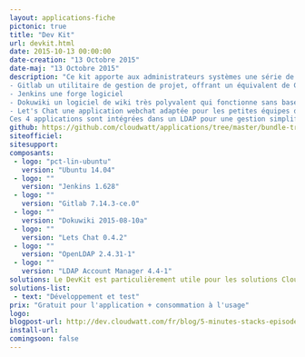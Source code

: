 ```yaml
---
layout: applications-fiche
pictonic: true
title: "Dev Kit"
url: devkit.html
date: 2015-10-13 00:00:00
date-creation: "13 Octobre 2015"
date-maj: "13 Octobre 2015"
description: "Ce kit apporte aux administrateurs systèmes une série de 4 utilitaires indispensables pour développer avec efficacité vos applications dans le cloud. Il comprend :
- Gitlab un utilitaire de gestion de projet, offrant un équivalent de GitHub pour vous et votre équipe
- Jenkins une forge logiciel
- Dokuwiki un logiciel de wiki très polyvalent qui fonctionne sans base de données
- Let's Chat une application webchat adaptée pour les petites équipes de développement
Ces 4 applications sont intégrées dans un LDAP pour une gestion simplifiée des utilisateurs."
github: https://github.com/cloudwatt/applications/tree/master/bundle-trusty-devkit
siteofficiel: 
sitesupport: 
composants:
 - logo: "pct-lin-ubuntu"
   version: "Ubuntu 14.04"
 - logo: ""
   version: "Jenkins 1.628"
 - logo: ""
   version: "Gitlab 7.14.3-ce.0"
 - logo: ""
   version: "Dokuwiki 2015-08-10a"
 - logo: ""
   version: "Lets Chat 0.4.2"
 - logo: ""
   version: "OpenLDAP 2.4.31-1"
 - logo: ""
   version: "LDAP Account Manager 4.4-1"
solutions: Le DevKit est particulièrement utile pour les solutions Cloudwatt suivantes :"
solutions-list: 
 - text: "Développement et test"
prix: "Gratuit pour l'application + consommation à l'usage"
logo: 
blogpost-url: http://dev.cloudwatt.com/fr/blog/5-minutes-stacks-episode-onze-devkit.html
install-url:
comingsoon: false
---
```

